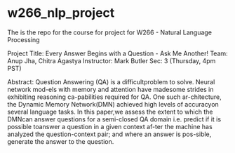 # w266_nlp_project
The is the repo for the course for project for W266 - Natural Language Processing

Project Title: Every Answer Begins with a Question - Ask Me Another!
Team: Anup Jha, Chitra Agastya
Instructor: Mark Butler
Sec: 3 (Thursday, 4pm PST)

Abstract: 
Question  Answering  (QA)  is  a  difficultproblem  to  solve.   Neural  network  mod-els with memory and attention have madesome  strides  in  exhibiting  reasoning  ca-pabilities  required  for  QA.  One  such  ar-chitecture, the Dynamic Memory Network(DMN) achieved high levels of accuracyon several language tasks.   In this paper,we  assess  the  extent  to  which  the  DMNcan  answer  questions  for  a  semi-closed QA domain i.e.  predict if it is possible toanswer  a  question  in  a  given  context  af-ter the machine has analyzed the question-context pair; and where an answer is pos-sible, generate the answer to the question.
